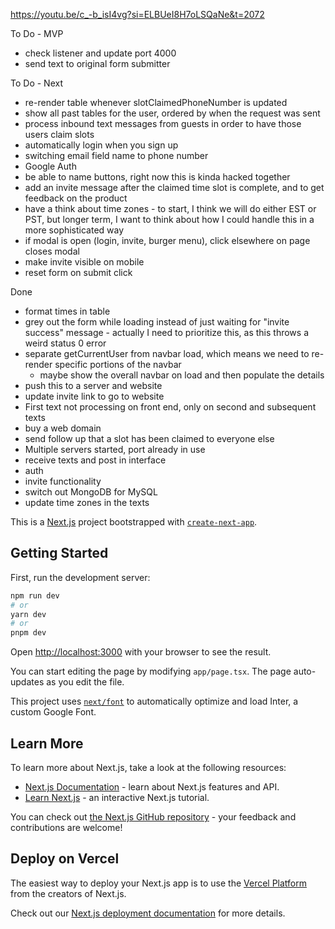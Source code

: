 https://youtu.be/c_-b_isI4vg?si=ELBUeI8H7oLSQaNe&t=2072

To Do - MVP
- check listener and update port 4000
- send text to original form submitter 

To Do - Next
- re-render table whenever slotClaimedPhoneNumber is updated 
- show all past tables for the user, ordered by when the request was sent
- process inbound text messages from guests in order to have those users claim slots
- automatically login when you sign up
- switching email field name to phone number
- Google Auth
- be able to name buttons, right now this is kinda hacked together
- add an invite message after the claimed time slot is complete, and to get feedback on the product
- have a think about time zones - to start, I think we will do either EST or PST, but longer term, I want to think about how I could handle this in a more sophisticated way
- if modal is open (login, invite, burger menu), click elsewhere on page closes modal
- make invite visible on mobile
- reset form on submit click

Done
- format times in table
- grey out the form while loading instead of just waiting for "invite success" message - actually I need to prioritize this, as this throws a weird status 0 error
- separate getCurrentUser from navbar load, which means we need to re-render specific portions of the navbar
    - maybe show the overall navbar on load and then populate the details 
- push this to a server and website
- update invite link to go to website
- First text not processing on front end, only on second and subsequent texts 
- buy a web domain
- send follow up that a slot has been claimed to everyone else
- Multiple servers started, port already in use
- receive texts and post in interface
- auth
- invite functionality
- switch out MongoDB for MySQL
- update time zones in the texts

This is a [Next.js](https://nextjs.org/) project bootstrapped with [`create-next-app`](https://github.com/vercel/next.js/tree/canary/packages/create-next-app).

## Getting Started

First, run the development server:

```bash
npm run dev
# or
yarn dev
# or
pnpm dev
```

Open [http://localhost:3000](http://localhost:3000) with your browser to see the result.

You can start editing the page by modifying `app/page.tsx`. The page auto-updates as you edit the file.

This project uses [`next/font`](https://nextjs.org/docs/basic-features/font-optimization) to automatically optimize and load Inter, a custom Google Font.

## Learn More

To learn more about Next.js, take a look at the following resources:

- [Next.js Documentation](https://nextjs.org/docs) - learn about Next.js features and API.
- [Learn Next.js](https://nextjs.org/learn) - an interactive Next.js tutorial.

You can check out [the Next.js GitHub repository](https://github.com/vercel/next.js/) - your feedback and contributions are welcome!

## Deploy on Vercel

The easiest way to deploy your Next.js app is to use the [Vercel Platform](https://vercel.com/new?utm_medium=default-template&filter=next.js&utm_source=create-next-app&utm_campaign=create-next-app-readme) from the creators of Next.js.

Check out our [Next.js deployment documentation](https://nextjs.org/docs/deployment) for more details.
